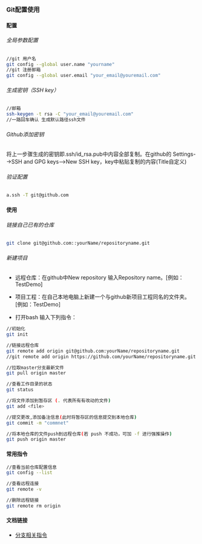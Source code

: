### Git配置使用

#### 配置

###### 全局参数配置

```bash
//git 用户名
git config --global user.name "yourname"
//git 注册邮箱
git config --global user.email "your_email@youremail.com"
```

###### 生成密钥（SSH key）

```bash
//邮箱
ssh-keygen -t rsa -C "your_email@youremail.com"
//一路回车确认 生成默认路径ssh文件
```

###### Github添加密钥

将上一步骤生成的密钥即.ssh/id_rsa.pub中内容全部复制。在github的 Settings-->SSH and GPG keys-->New SSH key，key中粘贴复制的内容(Title自定义)

###### 验证配置

```bash
a.ssh -T git@github.com
```

#### 使用

###### 链接自己已有的仓库

```bash
git clone git@github.com::yourName/repositoryname.git
```

###### 新建项目

* 远程仓库：在github中New repository 输入Repository name。[例如：TestDemo]

* 项目工程：在自己本地电脑上新建一个与github新项目工程同名的文件夹。[例如：TestDemo]
* 打开bash 输入下列指令：

```bash
//初始化 
git init

//链接远程仓库
git remote add origin git@github.com:yourName/repositoryname.git
//git remote add origin https://github.com/yourName/repositoryname.git

//拉取master分支最新文件
git pull origin master

//查看工作目录的状态
git status

//将文件添加到暂存区 (. 代表所有有改动的文件)
git add <file>

//提交更改,添加备注信息(此时将暂存区的信息提交到本地仓库)
git commit -m "commnet" 　　

//将本地仓库的文件push到远程仓库(若 push 不成功，可加 -f 进行强推操作)
git push origin master 　　 
```

#### 常用指令

```bash
//查看当前仓库配置信息
git config --list

//查看远程连接
git remote -v 

//删除远程链接
git remote rm origin
```

#### 文档链接

* [分支相关指令](https://cloud.tencent.com/developer/article/1386036)

